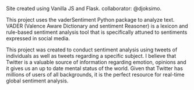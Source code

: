 Site created using Vanilla JS and Flask. collaborator: @djoksimo.  

This project uses the vaderSentiment Python package to analyze text.
VADER (Valence Aware Dictionary and sentiment Reasoner) is a lexicon and rule-based sentiment analysis tool that is specifically attuned to sentiments expressed in social media.

This project was created to conduct sentiment analysis using tweets of individuals as well as tweets regarding a specific subject.
I believe that Twitter is a valuable source of information regarding emotion, opinions and it gives us an up to date mental status of the world.
Given that Twitter has millions of users of all backgrounds, it is the perfect resource for real-time global sentiment analysis.
